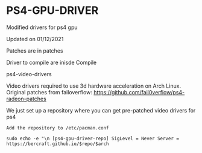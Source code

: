 # PS4-GPU-DRIVER
Modified drivers for ps4 gpu

Updated on 01/12/2021

Patches are in patches

Driver to compile are inisde Compile

ps4-video-drivers

Video drivers required to use 3d hardware acceleration on Arch Linux. Original patches from failoverflow: https://github.com/fail0verflow/ps4-radeon-patches

We just set up a repository where you can get pre-patched video drivers for ps4

    Add the repository to /etc/pacman.conf
    
    sudo echo -e "\n [ps4-gpu-driver-repo] SigLevel = Never Server = https://bercraft.github.io/$repo/$arch
